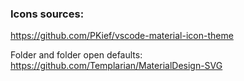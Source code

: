 ### Icons sources:

https://github.com/PKief/vscode-material-icon-theme

Folder and folder open defaults:
https://github.com/Templarian/MaterialDesign-SVG
